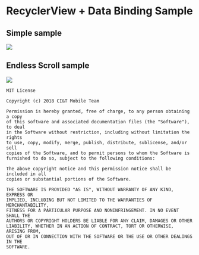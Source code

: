 # RecyclerView + Data Binding Sample

## Simple sample

![](https://github.comciandt-mobile/android-recyclerview-binding/blob/master/images/simple.gif?raw=true)

## Endless Scroll sample

![](https://github.comciandt-mobile/android-recyclerview-binding/blob/master/images/endless.gif?raw=true)


```
MIT License

Copyright (c) 2018 CI&T Mobile Team

Permission is hereby granted, free of charge, to any person obtaining a copy
of this software and associated documentation files (the "Software"), to deal
in the Software without restriction, including without limitation the rights
to use, copy, modify, merge, publish, distribute, sublicense, and/or sell
copies of the Software, and to permit persons to whom the Software is
furnished to do so, subject to the following conditions:

The above copyright notice and this permission notice shall be included in all
copies or substantial portions of the Software.

THE SOFTWARE IS PROVIDED "AS IS", WITHOUT WARRANTY OF ANY KIND, EXPRESS OR
IMPLIED, INCLUDING BUT NOT LIMITED TO THE WARRANTIES OF MERCHANTABILITY,
FITNESS FOR A PARTICULAR PURPOSE AND NONINFRINGEMENT. IN NO EVENT SHALL THE
AUTHORS OR COPYRIGHT HOLDERS BE LIABLE FOR ANY CLAIM, DAMAGES OR OTHER
LIABILITY, WHETHER IN AN ACTION OF CONTRACT, TORT OR OTHERWISE, ARISING FROM,
OUT OF OR IN CONNECTION WITH THE SOFTWARE OR THE USE OR OTHER DEALINGS IN THE
SOFTWARE.
```
